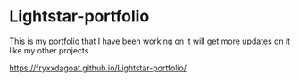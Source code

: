 # Lightstar-portfolio

This is my portfolio that I have been working on it will get more updates on it like my other projects

https://fryxxdagoat.github.io/Lightstar-portfolio/
